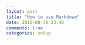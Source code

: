 ```yaml
---
layout: post
title: "How to use Markdown"
date: 2012-08-30 23:48
comments: true
categories: setup
---
```

